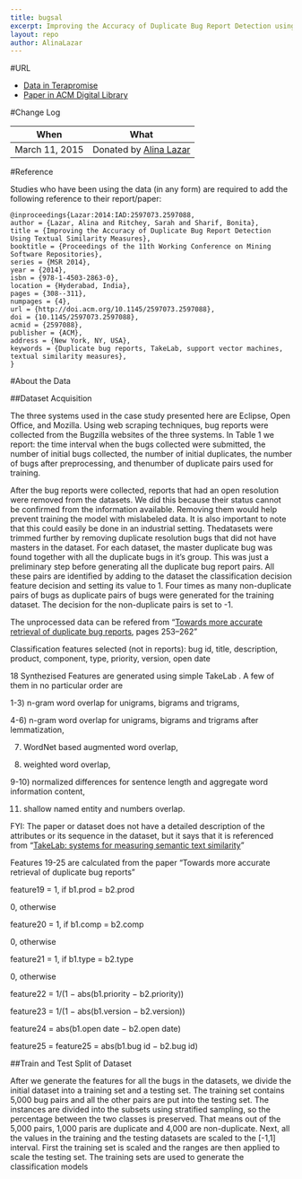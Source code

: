 ```yaml
---
title: bugsal
excerpt: Improving the Accuracy of Duplicate Bug Report Detection using Textual Similarity Measures
layout: repo
author: AlinaLazar
---
```



#URL

  * [Data in Terapromise](https://terapromise.csc.ncsu.edu:8443/svn/repo/issues/bugsal)
  * [Paper in ACM Digital Library](http://dl.acm.org/citation.cfm?id=2597088)


#Change Log

When | What
---- | ----
March 11, 2015 | Donated by [Alina Lazar](/repo/people)


#Reference

Studies who have been using the data (in any form) are required to add the following reference to their report/paper:

    @inproceedings{Lazar:2014:IAD:2597073.2597088,
    author = {Lazar, Alina and Ritchey, Sarah and Sharif, Bonita},
    title = {Improving the Accuracy of Duplicate Bug Report Detection Using Textual Similarity Measures},
    booktitle = {Proceedings of the 11th Working Conference on Mining Software Repositories},
    series = {MSR 2014},
    year = {2014},
    isbn = {978-1-4503-2863-0},
    location = {Hyderabad, India},
    pages = {308--311},
    numpages = {4},
    url = {http://doi.acm.org/10.1145/2597073.2597088},
    doi = {10.1145/2597073.2597088},
    acmid = {2597088},
    publisher = {ACM},
    address = {New York, NY, USA},
    keywords = {Duplicate bug reports, TakeLab, support vector machines, textual similarity measures},
    }

#About the Data

##Dataset Acquisition

The three systems used in the case study presented here are Eclipse, Open Office, and Mozilla. Using web scraping techniques, bug reports were collected from the Bugzilla websites of the three systems. In Table 1 we report: the time interval when the bugs collected were submitted, the number of initial bugs collected, the number of initial duplicates, the number of bugs after preprocessing, and thenumber of duplicate pairs used for training.

After the bug reports were collected, reports that had an open resolution were removed from the datasets. We did this because their status cannot be confirmed from the information available. Removing them would help prevent training the model with mislabeled data. It is also important to note that this could easily be done in an industrial setting. Thedatasets were trimmed further by removing duplicate resolution bugs that did not have masters in the dataset. For each dataset, the master duplicate bug was found together with all the duplicate bugs in it’s group. This was just a preliminary step before generating all the duplicate bug report pairs. All these pairs are identified by adding to the dataset the classification decision feature decision and setting its value to 1. Four times as many non-duplicate pairs of bugs as duplicate pairs of bugs were generated for the training dataset. The decision for the non-duplicate pairs is set to -1.

The unprocessed data can be refered from “[Towards more accurate retrieval of duplicate bug reports](http://dx.doi.org/10.1109/ASE.2011.6100061), pages 253–262”

Classification features selected (not in reports): bug id, title, description, product, component, type, priority, version, open date

18 Synthezised Features are generated using simple TakeLab . A few of them in no particular order are

1-3) n-gram word overlap for unigrams, bigrams and trigrams,

4-6) n-gram word overlap for unigrams, bigrams and trigrams after lemmatization,

7) WordNet based augmented word overlap,

8) weighted word overlap,

9-10) normalized differences for sentence length and aggregate word information content,

11) shallow named entity and numbers overlap.

FYI: The paper or dataset does not have a detailed description of the attributes or its sequence in the dataset, but it says that it is referenced from “[TakeLab: systems for measuring semantic text similarity](http://dl.acm.org/citation.cfm?id=2387708)”

Features 19-25 are calculated from the paper “Towards more accurate retrieval of duplicate bug reports”

feature19 = 1, if b1.prod = b2.prod

0, otherwise

feature20 = 1, if b1.comp = b2.comp

0, otherwise

feature21 = 1, if b1.type = b2.type

0, otherwise

feature22 = 1/(1 − abs(b1.priority − b2.priority))

feature23 = 1/(1 − abs(b1.version − b2.version))

feature24 = abs(b1.open date − b2.open date)

feature25 = feature25 = abs(b1.bug id − b2.bug id)

##Train and Test Split of Dataset

After we generate the features for all the bugs in the datasets, we divide the initial dataset into a training set and a testing set. The training set contains 5,000 bug pairs and all the other pairs are put into the testing set. The instances are divided into the subsets using stratified sampling, so the percentage between the two classes is preserved. That means out of the 5,000 pairs, 1,000 paris are duplicate and 4,000 are non-duplicate. Next, all the values in the training and the testing datasets are scaled to the [-1,1] interval. First the training set is scaled and the ranges are then applied to scale the testing set. The training sets are used to generate the classification models
